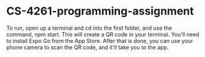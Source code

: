 # CS-4261-programming-assignment
To run,
open up a terminal and cd into the first folder, and use the command, npm start.
This will create a QR code in your terminal. You'll need to install Expo Go from the App Store. 
After that is done, you can use your phone camera to scan the QR code, and it'll take you to the app.

